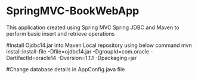 # SpringMVC-BookWebApp
This application created using Spring MVC Spring JDBC and Maven to perform basic insert and retrieve operations

#Install Ojdbc14.jar into Maven Local repository using below command
mvn install:install-file -Dfile=ojdbc14.jar -DgroupId=com.oracle -DartifactId=oracle14 -Dversion=1.1.1 -Dpackaging=jar

#Change database details in AppConfig.java file
